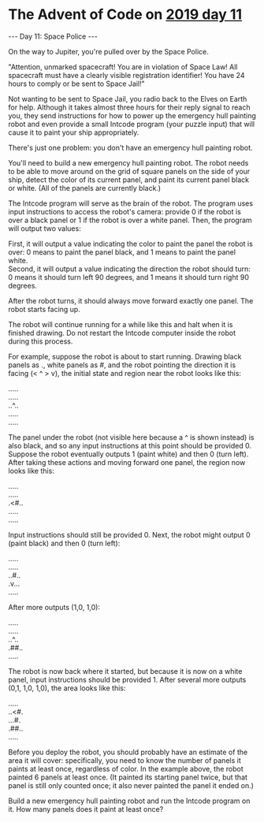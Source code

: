# The Advent of Code on [2019 day 11](https://adventofcode.com/2019/day/11)

--- Day 11: Space Police ---

On the way to Jupiter, you're pulled over by the Space Police.

"Attention, unmarked spacecraft! You are in violation of Space Law! All spacecraft must have a clearly visible registration identifier! You have 24 hours to comply or be sent to Space Jail!"

Not wanting to be sent to Space Jail, you radio back to the Elves on Earth for help. Although it takes almost three hours for their reply signal to reach you, they send instructions for how to power up the emergency hull painting robot and even provide a small Intcode program (your puzzle input) that will cause it to paint your ship appropriately.

There's just one problem: you don't have an emergency hull painting robot.

You'll need to build a new emergency hull painting robot. The robot needs to be able to move around on the grid of square panels on the side of your ship, detect the color of its current panel, and paint its current panel black or white. (All of the panels are currently black.)

The Intcode program will serve as the brain of the robot. The program uses input instructions to access the robot's camera: provide 0 if the robot is over a black panel or 1 if the robot is over a white panel. Then, the program will output two values:

First, it will output a value indicating the color to paint the panel the robot is over: 0 means to paint the panel black, and 1 means to paint the panel white.\
Second, it will output a value indicating the direction the robot should turn: 0 means it should turn left 90 degrees, and 1 means it should turn right 90 degrees.

After the robot turns, it should always move forward exactly one panel. The robot starts facing up.

The robot will continue running for a while like this and halt when it is finished drawing.  Do not restart the Intcode computer inside the robot during this process.

For example, suppose the robot is about to start running.  Drawing black panels as ., white panels as #, and the robot pointing the direction it is facing (< ^ > v), the initial state and region near the robot looks like this:

.....\
.....\
..^..\
.....\
.....

The panel under the robot (not visible here because a ^ is shown instead) is also black, and so any input instructions at this point should be provided 0. Suppose the robot eventually outputs 1 (paint white) and then 0 (turn left). After taking these actions and moving forward one panel, the region now looks like this:

.....\
.....\
.<#..\
.....\
.....

Input instructions should still be provided 0. Next, the robot might output 0 (paint black) and then 0 (turn left):

.....\
.....\
..#..\
.v...\
.....

After more outputs (1,0, 1,0):

.....\
.....\
..^..\
.##..\
.....

The robot is now back where it started, but because it is now on a white panel, input instructions should be provided 1.  After several more outputs (0,1, 1,0, 1,0), the area looks like this:

.....\
..<#.\
...#.\
.##..\
.....

Before you deploy the robot, you should probably have an estimate of the area it will cover: specifically, you need to know the number of panels it paints at least once, regardless of color. In the example above, the robot painted 6 panels at least once. (It painted its starting panel twice, but that panel is still only counted once; it also never painted the panel it ended on.)

Build a new emergency hull painting robot and run the Intcode program on it. How many panels does it paint at least once?
